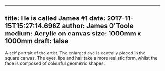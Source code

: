 
---
title: He is called James #1
date: 2017-11-15T15:27:14.696Z
author: James O'Toole
medium: Acrylic on canvas
size: 1000mm x 1000mm
draft: false
---

A self portrait of the artist. The enlarged eye is centrally placed in the square canvas. The eyes, lips and hair take a more realistic form, whilst the face is composed of colourful geometric shapes.
